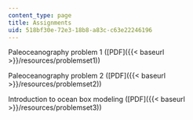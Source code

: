 ```yaml
---
content_type: page
title: Assignments
uid: 518bf30e-72e3-18b8-a83c-c63e22246196
---
```


Paleoceanography problem 1 ([PDF]({{< baseurl >}}/resources/problemset1))

Paleoceanography problem 2 ([PDF]({{< baseurl >}}/resources/problemset2))

Introduction to ocean box modeling ([PDF]({{< baseurl >}}/resources/problemset3))